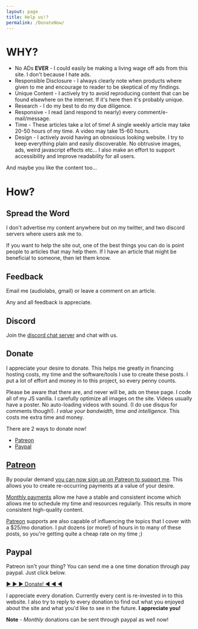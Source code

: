 ```yaml
---
layout: page
title: Help us!?
permalink: /DonateNow/
---
```


# WHY?

* No ADs **EVER** - I could easily be making a living wage off ads from this site. I don't because I hate ads.
* Responsible Disclosure - I always clearly note when products where given to me and encourage to reader to be skeptical of my findings.
* Unique Content - I actively try to avoid reproducing content that can be found elsewhere on the internet. If it's here then it's probably unique.
* Research - I do my best to do my due diligence.
* Responsive - I read (and respond to nearly) every comment/e-mail/message.
* Time - These articles take a lot of time! A single weekly article may take 20-50 hours of my time. A video may take 15-60 hours.
* Design - I actively avoid having an obnoxious looking website. I try to keep everything plain and easily discoverable. No obtrusive images, ads, weird javascript effects etc... I also make an effort to support accessibility and improve readability for all users.

And maybe you like the content too...

# How?

## Spread the Word

I don't advertise my content anywhere but on my twitter, and two discord servers where users ask me to.

If you want to help the site out, one of the best things you can do is point people to articles that may help them. If I have an article that might be beneficial to someone, then let them know.

## Feedback

Email me (audiolabs, gmail) or leave a comment on an article.

Any and all feedback is appreciate.

## Discord

Join the [discord chat server](https://discord.gg/34cFzVn) and chat with us.

## Donate

I appreciate your desire to donate. This helps me greatly in financing hosting costs, my time and the software/tools I use to create these posts. I put a lot of effort and money in to this project, so every penny counts.

Please be aware that there are, and never will be, ads on these page. I code all of my JS vanilla. I carefully optimize all images on the site. Videos usually have a poster. No auto-loading videos with sound. (I do use disqus for comments though!). _I value your bandwidth, time and intelligence._ This costs me extra time and money.

There are 2 ways to donate now! 

* [Patreon](https://www.patreon.com/AdmiralBumbleBee)
* <form style= "display: inline !important;" action="https://www.paypal.com/cgi-bin/webscr" method="post" target="_top">
    <input type="hidden" name="cmd" value="_s-xclick">
    <input type="hidden" name="hosted_button_id" value="VUAYPF5E4VKB6">
    <a href="javascript:;" onclick="parentNode.submit();" class="page-link">Paypal</a></form>

## [Patreon](https://www.patreon.com/AdmiralBumbleBee)

By popular demand [you can now sign up on Patreon to support me](https://www.patreon.com/AdmiralBumbleBee). This allows you to create re-occurring payments at a value of your desire.

[Monthly payments](https://www.patreon.com/AdmiralBumbleBee) allow me have a stable and consistent income which allows me to schedule my time and resources regularly. This results in more consistent high-quality content.

[Patreon](https://www.patreon.com/AdmiralBumbleBee) supports are also capable of influencing the topics that I cover with a $25/mo donation. I put dozens (or more!) of hours in to many of these posts, so you're getting quite a cheap rate on my time ;)

## Paypal

Patreon isn't your thing? You can send me a one time donation through pay paypal. Just click below.

<div><p><form style= "display: inline !important;" action="https://www.paypal.com/cgi-bin/webscr" method="post" target="_top">
    <input type="hidden" name="cmd" value="_s-xclick">
    <input type="hidden" name="hosted_button_id" value="VUAYPF5E4VKB6">
    <a href="javascript:;" onclick="parentNode.submit();" class="page-link">▶ ▶ ▶ Donate! ◀ ◀ ◀</a></form></p></div>

I appreciate every donation. Currently every cent is re-invested in to this website. I also try to reply to every donation to find out what you enjoyed about the site and what you'd like to see in the future. **I appreciate you!**

**Note** - _Monthly_ donations can be sent through paypal as well now!
